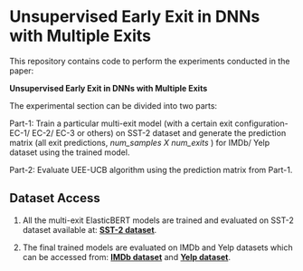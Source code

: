 # Unsupervised Early Exit in DNNs with Multiple Exits

This repository contains code to perform the experiments conducted in the paper:

**Unsupervised Early Exit in DNNs with Multiple Exits**

The experimental section can be divided into two parts:

Part-1:  Train a particular multi-exit model (with a certain exit configuration- EC-1/ EC-2/ EC-3 or others) on SST-2 dataset and generate
the prediction matrix (all exit predictions, *num_samples*  *X*  *num_exits* ) for IMDb/ Yelp dataset using the trained model.

Part-2:  Evaluate UEE-UCB algorithm using the prediction matrix from Part-1.

## Dataset Access

1) All the multi-exit ElasticBERT models are trained and evaluated on SST-2 dataset available at:
[**SST-2 dataset**](http://eluebenchmark.fastnlp.top/#/task?taskId=3).

2) The final trained models are evaluated on IMDb and Yelp datasets which can be accessed from:
[**IMDb dataset**](https://web.archive.org/web/20220401065200/https://s3.amazonaws.com/fast-ai-nlp/imdb.tgz) and
[**Yelp dataset**](https://web.archive.org/web/20220401065200/https://s3.amazonaws.com/fast-ai-nlp/yelp_review_polarity_csv.tgz).


